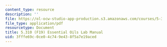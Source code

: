 ```yaml
---
content_type: resource
description: ''
file: https://ol-ocw-studio-app-production.s3.amazonaws.com/courses/5-310-laboratory-chemistry-fall-2019/3fffe69c0ce04c749e438f5a7e19aced_MIT5_310F19_Lab3.pdf
file_type: application/pdf
resourcetype: Document
title: 5.310 (F19) Essential Oils Lab Manual
uid: 3fffe69c-0ce0-4c74-9e43-8f5a7e19aced
---
```

